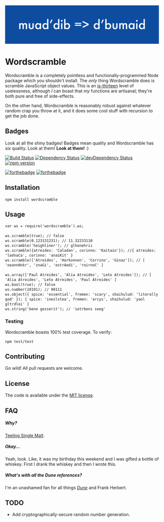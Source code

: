 ![](/banner.png)

# Wordscramble
Wordscramble is a completely pointless and functionally-programmed Node package which you shouldn't install. The *only* thing Wordscramble does is scramble JavaScript object values. This is an [is-thirteen](https://github.com/jezen/is-thirteen) level of uselessness, although _I_ can boast that _my_ functions are artisanal; they're both pure and free of side-effects.

On the other hand, Wordscramble is reasonably robust against whatever random crap you throw at it, and it does some cool stuff with recursion to get the job done.

## Badges
Look at all the shiny badges! Badges mean quality and Wordscramble has *six* quality. Look at them! **Look at them!** :)

[![Build Status](https://travis-ci.org/bhalash/wordscramble.svg?branch=master)](https://travis-ci.org/bhalash/wordscramble)
[![Dependency Status](https://david-dm.org/bhalash/wordscramble.svg)](https://david-dm.org/bhalash/wordscramble)
[![devDependency Status](https://david-dm.org/bhalash/wordscramble/dev-status.svg)](https://david-dm.org/bhalash/wordscramble#info=devDependencies)
[![npm version](https://badge.fury.io/js/wordscramble.svg)](https://badge.fury.io/js/wordscramble)

[![forthebadge](http://forthebadge.com/images/badges/uses-badges.svg)](http://forthebadge.com) [![forthebadge](http://forthebadge.com/images/badges/gluten-free.svg)](http://forthebadge.com)

## Installation

    npm install wordscramble

## Usage

    var ws = require('wordscramble').ws;

    ws.scramble(true); // false
    ws.scramble(0.123131231); // 11.32233110
    ws.scramble('heighliner'); // glhenehrii
    ws.scramble({atreides: 'Caladan', corinno: 'Kaitain'}); //{ atreides: 'ladnaCa', corinno: 'anaiKit' }
    ws.scramble(['Atreides', 'Harkonnen', 'Corrino', 'Ginaz']); // [ 'oeannHnkr', 'znaGi', 'estrAedi', 'roirnoC' ]

    ws.array(['Paul Atreides', 'Alia Atreides', 'Leto Atreides']); // [ 'Alia Atreides', 'Leto Atreides', 'Paul Atreides' ]
    ws.bool(true); // false
    ws.number(10191); // 90111
    ws.object({ spice: 'essential', fremen: 'scary', shaihulud: 'literally god' }); { spice: 'ineslstea', fremen: 'arcys', shaihulud: 'yaol gltrdlei' }
    ws.string('bene gesserit'); // 'ietrbens seeg'

### Testing
Wordscramble boasts 100% test coverage. To verify:

    npm test/test

## Contributing
Go wild! All pull requests are welcome.

## License
The code is available under the [MIT license](/LICENSE).

## FAQ

##### Why?
[Teeling Single Malt](http://www.celticwhiskeyshop.com/teeling-single-malt-).

##### Okay...
Yeah, look. Like, it was my birthday this weekend and I was gifted a bottle of whiskey. First I drank the whiskey and then I wrote this.

##### What's with all the *Dune* references?
I'm an unashamed fan for all things [_Dune_](https://en.wikipedia.org/wiki/Dune_(novel)) and Frank Herbert.

## TODO
* Add cryptographically-secure random number generation.
